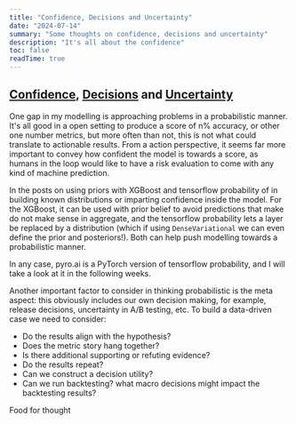 ```yaml
---
title: "Confidence, Decisions and Uncertainty"
date: "2024-07-14"
summary: "Some thoughts on confidence, decisions and uncertainty"
description: "It's all about the confidence"
toc: false
readTime: true
---
```


## [Confidence](https://nbviewer.org/github/sdcastillo/Prior-Weights-with-XGboost/blob/master/xgb_with_prior.html), [Decisions](https://netflixtechblog.com/building-confidence-in-a-decision-8705834e6fd8) and [Uncertainty](https://towardsdatascience.com/modeling-uncertainty-in-neural-networks-with-tensorflow-probability-part-1-an-introduction-2bb564c67d6)

One gap in my modelling is approaching problems in a probabilistic manner. It's all good in a open setting to produce a score of n% accuracy, or other one number metrics, but more often than not, this is not what could translate to actionable results. From a action perspective, it seems far more important to convey how confident the model is towards a score, as humans in the loop would like to have a risk evaluation to come with any kind of machine prediction.

In the posts on using priors with XGBoost and tensorflow probability of in building known distributions or imparting confidence inside the model. For the XGBoost, it can be used with prior belief to avoid predictions that make do not make sense in aggregate, and the tensorflow probability lets a layer be replaced by a distribution (which if using `DenseVariational` we can even define the prior and posteriors!). Both can help push modelling towards a probabilistic manner.

In any case, pyro.ai is a PyTorch version of tensorflow probability, and I will take a look at it in the following weeks.

Another important factor to consider in thinking probabilistic is the meta aspect: this obviously includes our own decision making, for example, release decisions, uncertainty in A/B testing, etc. To build a data-driven case we need to consider:

- Do the results align with the hypothesis?
- Does the metric story hang together?
- Is there additional supporting or refuting evidence?
- Do the results repeat?
- Can we construct a decision utility?
- Can we run backtesting? what macro decisions might impact the backtesting results?

Food for thought
